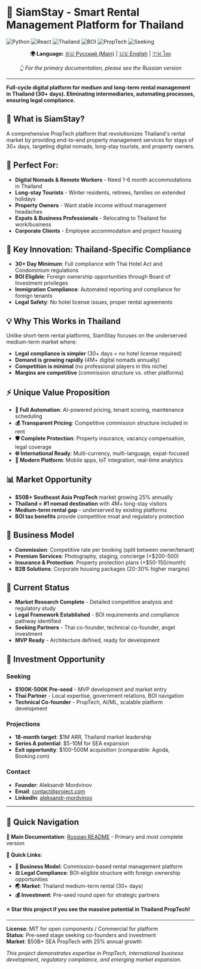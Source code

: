 # 🏡 SiamStay - Smart Rental Management Platform for Thailand

![Python](https://img.shields.io/badge/Python-3.9%2B-brightgreen.svg)
![React](https://img.shields.io/badge/React-18-blue.svg)
![Thailand](https://img.shields.io/badge/Market-Thailand-green.svg)
![BOI](https://img.shields.io/badge/BOI-Eligible-gold.svg)
![PropTech](https://img.shields.io/badge/PropTech-Platform-purple.svg)
![Seeking](https://img.shields.io/badge/Seeking-Investment%20%26%20Partners-red.svg)

<div align="center">

**🌍 Language:** [🇷🇺 Русский (Main)](README.md) | [🇺🇸 English](README_EN.md) | [🇹🇭 ไทย](README_TH.md)

*👆 For the primary documentation, please see the Russian version*

</div>

---

**Full-cycle digital platform for medium and long-term rental management in Thailand (30+ days). Eliminating intermediaries, automating processes, ensuring legal compliance.**

## 🎯 **What is SiamStay?**

A comprehensive PropTech platform that revolutionizes Thailand's rental market by providing end-to-end property management services for stays of 30+ days, targeting digital nomads, long-stay tourists, and property owners.

## 🏢 **Perfect For:**
- **Digital Nomads & Remote Workers** - Need 1-6 month accommodations in Thailand
- **Long-stay Tourists** - Winter residents, retirees, families on extended holidays
- **Property Owners** - Want stable income without management headaches
- **Expats & Business Professionals** - Relocating to Thailand for work/business
- **Corporate Clients** - Employee accommodation and project housing

## 🚀 **Key Innovation: Thailand-Specific Compliance**
- **30+ Day Minimum**: Full compliance with Thai Hotel Act and Condominium regulations
- **BOI Eligible**: Foreign ownership opportunities through Board of Investment privileges
- **Immigration Compliance**: Automated reporting and compliance for foreign tenants
- **Legal Safety**: No hotel license issues, proper rental agreements

## 💡 **Why This Works in Thailand**
Unlike short-term rental platforms, SiamStay focuses on the underserved medium-term market where:
- **Legal compliance is simpler** (30+ days = no hotel license required)
- **Demand is growing rapidly** (4M+ digital nomads annually)
- **Competition is minimal** (no professional players in this niche)
- **Margins are competitive** (commission structure vs. other platforms)

## ⚡ **Unique Value Proposition**
- **🤖 Full Automation**: AI-powered pricing, tenant scoring, maintenance scheduling
- **💰 Transparent Pricing**: Competitive commission structure included in rent
- **🛡️ Complete Protection**: Property insurance, vacancy compensation, legal coverage
- **🌐 International Ready**: Multi-currency, multi-language, expat-focused
- **📱 Modern Platform**: Mobile apps, IoT integration, real-time analytics

## 📊 **Market Opportunity**
- **$50B+ Southeast Asia PropTech** market growing 25% annually
- **Thailand = #1 nomad destination** with 4M+ long-stay visitors
- **Medium-term rental gap** - underserved by existing platforms
- **BOI tax benefits** provide competitive moat and regulatory protection

## 🎯 **Business Model**
- **Commission**: Competitive rate per booking (split between owner/tenant)
- **Premium Services**: Photography, staging, concierge (+$200-500)
- **Insurance & Protection**: Property protection plans (+$50-150/month)
- **B2B Solutions**: Corporate housing packages (20-30% higher margins)

## 🚀 **Current Status**
- **Market Research Complete** - Detailed competitive analysis and regulatory study
- **Legal Framework Established** - BOI requirements and compliance pathway identified
- **Seeking Partners** - Thai co-founder, technical co-founder, angel investment
- **MVP Ready** - Architecture defined, ready for development

## 🤝 **Investment Opportunity**

### **Seeking**
- **$100K-500K Pre-seed** - MVP development and market entry
- **Thai Partner** - Local expertise, government relations, BOI navigation
- **Technical Co-founder** - PropTech, AI/ML, scalable platform development

### **Projections**
- **18-month target**: $1M ARR, Thailand market leadership
- **Series A potential**: $5-10M for SEA expansion
- **Exit opportunity**: $100-500M acquisition (comparable: Agoda, Booking.com)

### **Contact**
- **Founder**: Aleksandr Mordvinov
- **Email**: [contact@project.com](mailto:contact@project.com)
- **LinkedIn**: [aleksandr-mordvinov](https://www.linkedin.com/in/aleksandr-mordvinov-3bb853325/)

---

## 🔄 **Quick Navigation**

**📖 Main Documentation**: [Russian README](README.md) - Primary and most complete version

**🚀 Quick Links**:
- **🎯 Business Model**: Commission-based rental management platform
- **⚖️ Legal Compliance**: BOI-eligible structure with foreign ownership opportunities
- **🌏 Market**: Thailand medium-term rental (30+ days)
- **💰 Investment**: Pre-seed round open for strategic partners

**⭐ Star this project if you see the massive potential in Thailand PropTech!**

---

**License**: MIT for open components / Commercial for platform  
**Status**: Pre-seed stage seeking co-founders and investment  
**Market**: $50B+ SEA PropTech with 25% annual growth

*This project demonstrates expertise in PropTech, international business development, regulatory compliance, and emerging market expansion.*

